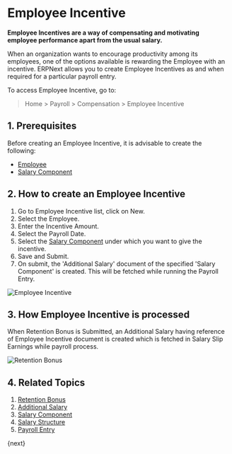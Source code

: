 <!-- add-breadcrumbs -->
# Employee Incentive

**Employee Incentives are a way of compensating and motivating employee performance apart from the usual salary.**

When an organization wants to encourage productivity among its employees, one of the options available is rewarding the Employee with an incentive. ERPNext allows you to create Employee Incentives as and when required for a particular payroll entry.


To access Employee Incentive, go to:
> Home > Payroll > Compensation > Employee Incentive

## 1. Prerequisites

Before creating an Employee Incentive, it is advisable to create the following:

* [Employee](/docs/user/manual/en/human-resources/employee)
* [Salary Component](/docs/user/manual/en/payroll/salary-component)

## 2. How to create an Employee Incentive

1. Go to Employee Incentive list, click on New.
1. Select the Employee.
1. Enter the Incentive Amount.
1. Select the Payroll Date.
1. Select the [Salary Component](/docs/user/manual/en/payroll/salary-component) under which you want to give the incentive.
1. Save and Submit.
1. On submit, the 'Additional Salary' document of the specified 'Salary Component' is created. This will be fetched while running the Payroll Entry.

 <img class="screenshot" alt="Employee Incentive" src="/docs/assets/img/payroll/employee-incentive.png">

## 3. How Employee Incentive is processed
When Retention Bonus is Submitted, an Additional Salary having reference of Employee Incentive document is created which is fetched in Salary Slip Earnings while payroll process.

 <img class="screenshot" alt="Retention Bonus" src="/docs/assets/img/payroll/employee-incentive-reference.png">


## 4. Related Topics

1. [Retention Bonus](/docs/user/manual/en/payroll/retention-bonus)
1. [Additional Salary](/docs/user/manual/en/payroll/additional-salary)
1. [Salary Component](/docs/user/manual/en/payroll/salary-component)
1. [Salary Structure](/docs/user/manual/en/payroll/salary-structure)
1. [Payroll Entry](/docs/user/manual/en/payroll/payroll-entry)

{next}
